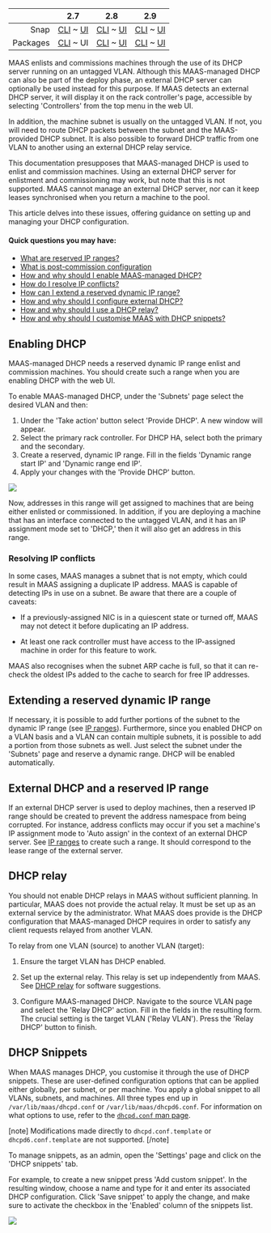 <!-- deb-2-7-cli
||2.7|2.8|2.9|
|-----:|:-----:|:-----:|:-----:|
|Snap|[CLI](/t/managing-dhcp-snap-2-7-cli/2898) ~ [UI](/t/managing-dhcp-snap-2-7-ui/2899)|[CLI](/t/managing-dhcp-snap-2-8-cli/2900) ~ [UI](/t/managing-dhcp-snap-2-8-ui/2901)|[CLI](/t/managing-dhcp-snap-2-9-cli/2902) ~ [UI](/t/managing-dhcp-snap-2-9-ui/2903)|
|Packages|CLI ~ [UI](/t/managing-dhcp-deb-2-7-ui/2905)|[CLI](/t/managing-dhcp-deb-2-8-cli/2906) ~ [UI](/t/managing-dhcp-deb-2-8-ui/2907)|[CLI](/t/managing-dhcp-deb-2-9-cli/2908) ~ [UI](/t/managing-dhcp-deb-2-9-ui/2909)|
 deb-2-7-cli -->

||2.7|2.8|2.9|
|-----:|:-----:|:-----:|:-----:|
|Snap|[CLI](/t/managing-dhcp-snap-2-7-cli/2898) ~ [UI](/t/managing-dhcp-snap-2-7-ui/2899)|[CLI](/t/managing-dhcp-snap-2-8-cli/2900) ~ [UI](/t/managing-dhcp-snap-2-8-ui/2901)|[CLI](/t/managing-dhcp-snap-2-9-cli/2902) ~ [UI](/t/managing-dhcp-snap-2-9-ui/2903)|
|Packages|[CLI](/t/managing-dhcp-deb-2-7-cli/2904) ~ UI|[CLI](/t/managing-dhcp-deb-2-8-cli/2906) ~ [UI](/t/managing-dhcp-deb-2-8-ui/2907)|[CLI](/t/managing-dhcp-deb-2-9-cli/2908) ~ [UI](/t/managing-dhcp-deb-2-9-ui/2909)|

<!-- deb-2-8-cli
||2.7|2.8|2.9|
|-----:|:-----:|:-----:|:-----:|
|Snap|[CLI](/t/managing-dhcp-snap-2-7-cli/2898) ~ [UI](/t/managing-dhcp-snap-2-7-ui/2899)|[CLI](/t/managing-dhcp-snap-2-8-cli/2900) ~ [UI](/t/managing-dhcp-snap-2-8-ui/2901)|[CLI](/t/managing-dhcp-snap-2-9-cli/2902) ~ [UI](/t/managing-dhcp-snap-2-9-ui/2903)|
|Packages|[CLI](/t/managing-dhcp-deb-2-7-cli/2904) ~ [UI](/t/managing-dhcp-deb-2-7-ui/2905)|CLI ~ [UI](/t/managing-dhcp-deb-2-8-ui/2907)|[CLI](/t/managing-dhcp-deb-2-9-cli/2908) ~ [UI](/t/managing-dhcp-deb-2-9-ui/2909)|
 deb-2-8-cli -->

<!-- deb-2-8-ui
||2.7|2.8|2.9|
|-----:|:-----:|:-----:|:-----:|
|Snap|[CLI](/t/managing-dhcp-snap-2-7-cli/2898) ~ [UI](/t/managing-dhcp-snap-2-7-ui/2899)|[CLI](/t/managing-dhcp-snap-2-8-cli/2900) ~ [UI](/t/managing-dhcp-snap-2-8-ui/2901)|[CLI](/t/managing-dhcp-snap-2-9-cli/2902) ~ [UI](/t/managing-dhcp-snap-2-9-ui/2903)|
|Packages|[CLI](/t/managing-dhcp-deb-2-7-cli/2904) ~ [UI](/t/managing-dhcp-deb-2-7-ui/2905)|[CLI](/t/managing-dhcp-deb-2-8-cli/2906) ~ UI|[CLI](/t/managing-dhcp-deb-2-9-cli/2908) ~ [UI](/t/managing-dhcp-deb-2-9-ui/2909)|
 deb-2-8-ui -->

<!-- deb-2-9-cli
||2.7|2.8|2.9|
|-----:|:-----:|:-----:|:-----:|
|Snap|[CLI](/t/managing-dhcp-snap-2-7-cli/2898) ~ [UI](/t/managing-dhcp-snap-2-7-ui/2899)|[CLI](/t/managing-dhcp-snap-2-8-cli/2900) ~ [UI](/t/managing-dhcp-snap-2-8-ui/2901)|[CLI](/t/managing-dhcp-snap-2-9-cli/2902) ~ [UI](/t/managing-dhcp-snap-2-9-ui/2903)|
|Packages|[CLI](/t/managing-dhcp-deb-2-7-cli/2904) ~ [UI](/t/managing-dhcp-deb-2-7-ui/2905)|[CLI](/t/managing-dhcp-deb-2-8-cli/2906) ~ [UI](/t/managing-dhcp-deb-2-8-ui/2907)|CLI ~ [UI](/t/managing-dhcp-deb-2-9-ui/2909)|
 deb-2-9-cli -->

<!-- deb-2-9-ui
||2.7|2.8|2.9|
|-----:|:-----:|:-----:|:-----:|
|Snap|[CLI](/t/managing-dhcp-snap-2-7-cli/2898) ~ [UI](/t/managing-dhcp-snap-2-7-ui/2899)|[CLI](/t/managing-dhcp-snap-2-8-cli/2900) ~ [UI](/t/managing-dhcp-snap-2-8-ui/2901)|[CLI](/t/managing-dhcp-snap-2-9-cli/2902) ~ [UI](/t/managing-dhcp-snap-2-9-ui/2903)|
|Packages|[CLI](/t/managing-dhcp-deb-2-7-cli/2904) ~ [UI](/t/managing-dhcp-deb-2-7-ui/2905)|[CLI](/t/managing-dhcp-deb-2-8-cli/2906) ~ [UI](/t/managing-dhcp-deb-2-8-ui/2907)|[CLI](/t/managing-dhcp-deb-2-9-cli/2908) ~ UI|
 deb-2-9-ui -->

<!-- snap-2-7-cli
||2.7|2.8|2.9|
|-----:|:-----:|:-----:|:-----:|
|Snap|CLI ~ [UI](/t/managing-dhcp-snap-2-7-ui/2899)|[CLI](/t/managing-dhcp-snap-2-8-cli/2900) ~ [UI](/t/managing-dhcp-snap-2-8-ui/2901)|[CLI](/t/managing-dhcp-snap-2-9-cli/2902) ~ [UI](/t/managing-dhcp-snap-2-9-ui/2903)|
|Packages|[CLI](/t/managing-dhcp-deb-2-7-cli/2904) ~ [UI](/t/managing-dhcp-deb-2-7-ui/2905)|[CLI](/t/managing-dhcp-deb-2-8-cli/2906) ~ [UI](/t/managing-dhcp-deb-2-8-ui/2907)|[CLI](/t/managing-dhcp-deb-2-9-cli/2908) ~ [UI](/t/managing-dhcp-deb-2-9-ui/2909)|
 snap-2-7-cli -->

<!-- snap-2-7-ui
||2.7|2.8|2.9|
|-----:|:-----:|:-----:|:-----:|
|Snap|[CLI](/t/managing-dhcp-snap-2-7-cli/2898) ~ UI|[CLI](/t/managing-dhcp-snap-2-8-cli/2900) ~ [UI](/t/managing-dhcp-snap-2-8-ui/2901)|[CLI](/t/managing-dhcp-snap-2-9-cli/2902) ~ [UI](/t/managing-dhcp-snap-2-9-ui/2903)|
|Packages|[CLI](/t/managing-dhcp-deb-2-7-cli/2904) ~ [UI](/t/managing-dhcp-deb-2-7-ui/2905)|[CLI](/t/managing-dhcp-deb-2-8-cli/2906) ~ [UI](/t/managing-dhcp-deb-2-8-ui/2907)|[CLI](/t/managing-dhcp-deb-2-9-cli/2908) ~ [UI](/t/managing-dhcp-deb-2-9-ui/2909)|
 snap-2-7-ui -->

<!-- snap-2-8-cli
||2.7|2.8|2.9|
|-----:|:-----:|:-----:|:-----:|
|Snap|[CLI](/t/managing-dhcp-snap-2-7-cli/2898) ~ [UI](/t/managing-dhcp-snap-2-7-ui/2899)|CLI ~ [UI](/t/managing-dhcp-snap-2-8-ui/2901)|[CLI](/t/managing-dhcp-snap-2-9-cli/2902) ~ [UI](/t/managing-dhcp-snap-2-9-ui/2903)|
|Packages|[CLI](/t/managing-dhcp-deb-2-7-cli/2904) ~ [UI](/t/managing-dhcp-deb-2-7-ui/2905)|[CLI](/t/managing-dhcp-deb-2-8-cli/2906) ~ [UI](/t/managing-dhcp-deb-2-8-ui/2907)|[CLI](/t/managing-dhcp-deb-2-9-cli/2908) ~ [UI](/t/managing-dhcp-deb-2-9-ui/2909)|
 snap-2-8-cli -->

<!-- snap-2-8-ui
||2.7|2.8|2.9|
|-----:|:-----:|:-----:|:-----:|
|Snap|[CLI](/t/managing-dhcp-snap-2-7-cli/2898) ~ [UI](/t/managing-dhcp-snap-2-7-ui/2899)|[CLI](/t/managing-dhcp-snap-2-8-cli/2900) ~ UI|[CLI](/t/managing-dhcp-snap-2-9-cli/2902) ~ [UI](/t/managing-dhcp-snap-2-9-ui/2903)|
|Packages|[CLI](/t/managing-dhcp-deb-2-7-cli/2904) ~ [UI](/t/managing-dhcp-deb-2-7-ui/2905)|[CLI](/t/managing-dhcp-deb-2-8-cli/2906) ~ [UI](/t/managing-dhcp-deb-2-8-ui/2907)|[CLI](/t/managing-dhcp-deb-2-9-cli/2908) ~ [UI](/t/managing-dhcp-deb-2-9-ui/2909)|
 snap-2-8-ui -->

<!-- snap-2-9-cli
||2.7|2.8|2.9|
|-----:|:-----:|:-----:|:-----:|
|Snap|[CLI](/t/managing-dhcp-snap-2-7-cli/2898) ~ [UI](/t/managing-dhcp-snap-2-7-ui/2899)|[CLI](/t/managing-dhcp-snap-2-8-cli/2900) ~ [UI](/t/managing-dhcp-snap-2-8-ui/2901)|CLI ~ [UI](/t/managing-dhcp-snap-2-9-ui/2903)|
|Packages|[CLI](/t/managing-dhcp-deb-2-7-cli/2904) ~ [UI](/t/managing-dhcp-deb-2-7-ui/2905)|[CLI](/t/managing-dhcp-deb-2-8-cli/2906) ~ [UI](/t/managing-dhcp-deb-2-8-ui/2907)|[CLI](/t/managing-dhcp-deb-2-9-cli/2908) ~ [UI](/t/managing-dhcp-deb-2-9-ui/2909)|
 snap-2-9-cli -->

<!-- snap-2-9-ui
||2.7|2.8|2.9|
|-----:|:-----:|:-----:|:-----:|
|Snap|[CLI](/t/managing-dhcp-snap-2-7-cli/2898) ~ [UI](/t/managing-dhcp-snap-2-7-ui/2899)|[CLI](/t/managing-dhcp-snap-2-8-cli/2900) ~ [UI](/t/managing-dhcp-snap-2-8-ui/2901)|[CLI](/t/managing-dhcp-snap-2-9-cli/2902) ~ UI|
|Packages|[CLI](/t/managing-dhcp-deb-2-7-cli/2904) ~ [UI](/t/managing-dhcp-deb-2-7-ui/2905)|[CLI](/t/managing-dhcp-deb-2-8-cli/2906) ~ [UI](/t/managing-dhcp-deb-2-8-ui/2907)|[CLI](/t/managing-dhcp-deb-2-9-cli/2908) ~ [UI](/t/managing-dhcp-deb-2-9-ui/2909)|
 snap-2-9-ui -->

MAAS enlists and commissions machines through the use of its DHCP server running on an untagged VLAN. Although this MAAS-managed DHCP can also be part of the deploy phase, an external DHCP server can optionally be used instead for this purpose. If MAAS detects an external DHCP server, it will display it on the rack controller's page, accessible by selecting 'Controllers' from the top menu in the web UI.

In addition, the machine subnet is usually on the untagged VLAN. If not, you will need to route DHCP packets between the subnet and the MAAS-provided DHCP subnet. It is also possible to forward DHCP traffic from one VLAN to another using an external DHCP relay service.

This documentation presupposes that MAAS-managed DHCP is used to enlist and commission machines.  Using an external DHCP server for enlistment and commissioning may work, but note that this is not supported. MAAS cannot manage an external DHCP server, nor can it keep leases synchronised when you return a machine to the pool.

This article delves into these issues, offering guidance on setting up and managing your DHCP configuration.

#### Quick questions you may have: 

<!-- deb-2-7-cli
* [What are reserved IP ranges?](/t/concepts-and-terms/785#heading--ip-ranges)
* [What is post-commission configuration](/t/commission-machines/2472#heading--post-commission-configuration)
* [How and why should I enable MAAS-managed DHCP?](#heading--enabling-dhcp)
* [How do I resolve IP conflicts?](#heading--resolving-ip-conflicts)
* [How can I extend a reserved dynamic IP range?](#heading--extending-a-reserved-dynamic-ip-range)
* [How and why should I configure external  DHCP?](#heading--external-dhcp-and-a-reserved-ip-range)
* [How and why should I use a DHCP relay?](#heading--dhcp-relay)
* [How and why should I customise MAAS with DHCP snippets?](#heading--dhcp-snippets)
 deb-2-7-cli -->

* [What are reserved IP ranges?](/t/concepts-and-terms/785#heading--ip-ranges)
* [What is post-commission configuration](/t/commission-machines/2473#heading--post-commission-configuration)
* [How and why should I enable MAAS-managed DHCP?](#heading--enabling-dhcp)
* [How do I resolve IP conflicts?](#heading--resolving-ip-conflicts)
* [How can I extend a reserved dynamic IP range?](#heading--extending-a-reserved-dynamic-ip-range)
* [How and why should I configure external  DHCP?](#heading--external-dhcp-and-a-reserved-ip-range)
* [How and why should I use a DHCP relay?](#heading--dhcp-relay)
* [How and why should I customise MAAS with DHCP snippets?](#heading--dhcp-snippets)

<!-- deb-2-8-cli
* [What are reserved IP ranges?](/t/concepts-and-terms/785#heading--ip-ranges)
* [What is post-commission configuration](/t/commission-machines/2474#heading--post-commission-configuration)
* [How and why should I enable MAAS-managed DHCP?](#heading--enabling-dhcp)
* [How do I resolve IP conflicts?](#heading--resolving-ip-conflicts)
* [How can I extend a reserved dynamic IP range?](#heading--extending-a-reserved-dynamic-ip-range)
* [How and why should I configure external  DHCP?](#heading--external-dhcp-and-a-reserved-ip-range)
* [How and why should I use a DHCP relay?](#heading--dhcp-relay)
* [How and why should I customise MAAS with DHCP snippets?](#heading--dhcp-snippets)
 deb-2-8-cli -->

<!-- deb-2-8-ui
* [What are reserved IP ranges?](/t/concepts-and-terms/785#heading--ip-ranges)
* [What is post-commission configuration](/t/commission-machines/2475#heading--post-commission-configuration)
* [How and why should I enable MAAS-managed DHCP?](#heading--enabling-dhcp)
* [How do I resolve IP conflicts?](#heading--resolving-ip-conflicts)
* [How can I extend a reserved dynamic IP range?](#heading--extending-a-reserved-dynamic-ip-range)
* [How and why should I configure external  DHCP?](#heading--external-dhcp-and-a-reserved-ip-range)
* [How and why should I use a DHCP relay?](#heading--dhcp-relay)
* [How and why should I customise MAAS with DHCP snippets?](#heading--dhcp-snippets)
 deb-2-8-ui -->

<!-- deb-2-9-cli
* [What are reserved IP ranges?](/t/concepts-and-terms/785#heading--ip-ranges)
* [What is post-commission configuration](/t/commission-machines/2476#heading--post-commission-configuration)
* [How and why should I enable MAAS-managed DHCP?](#heading--enabling-dhcp)
* [How do I resolve IP conflicts?](#heading--resolving-ip-conflicts)
* [How can I extend a reserved dynamic IP range?](#heading--extending-a-reserved-dynamic-ip-range)
* [How and why should I configure external  DHCP?](#heading--external-dhcp-and-a-reserved-ip-range)
* [How and why should I use a DHCP relay?](#heading--dhcp-relay)
* [How and why should I customise MAAS with DHCP snippets?](#heading--dhcp-snippets)
 deb-2-9-cli -->

<!-- deb-2-9-ui
* [What are reserved IP ranges?](/t/concepts-and-terms/785#heading--ip-ranges)
* [What is post-commission configuration](/t/commission-machines/2477#heading--post-commission-configuration)
* [How and why should I enable MAAS-managed DHCP?](#heading--enabling-dhcp)
* [How do I resolve IP conflicts?](#heading--resolving-ip-conflicts)
* [How can I extend a reserved dynamic IP range?](#heading--extending-a-reserved-dynamic-ip-range)
* [How and why should I configure external  DHCP?](#heading--external-dhcp-and-a-reserved-ip-range)
* [How and why should I use a DHCP relay?](#heading--dhcp-relay)
* [How and why should I customise MAAS with DHCP snippets?](#heading--dhcp-snippets)
 deb-2-9-ui -->

<!-- snap-2-7-cli
* [What are reserved IP ranges?](/t/concepts-and-terms/785#heading--ip-ranges)
* [What is post-commission configuration](/t/commission-machines/2466#heading--post-commission-configuration)
* [How and why should I enable MAAS-managed DHCP?](#heading--enabling-dhcp)
* [How do I resolve IP conflicts?](#heading--resolving-ip-conflicts)
* [How can I extend a reserved dynamic IP range?](#heading--extending-a-reserved-dynamic-ip-range)
* [How and why should I configure external  DHCP?](#heading--external-dhcp-and-a-reserved-ip-range)
* [How and why should I use a DHCP relay?](#heading--dhcp-relay)
* [How and why should I customise MAAS with DHCP snippets?](#heading--dhcp-snippets)
 snap-2-7-cli -->

<!-- snap-2-7-ui
* [What are reserved IP ranges?](/t/concepts-and-terms/785#heading--ip-ranges)
* [What is post-commission configuration](/t/commission-machines/2467#heading--post-commission-configuration)
* [How and why should I enable MAAS-managed DHCP?](#heading--enabling-dhcp)
* [How do I resolve IP conflicts?](#heading--resolving-ip-conflicts)
* [How can I extend a reserved dynamic IP range?](#heading--extending-a-reserved-dynamic-ip-range)
* [How and why should I configure external  DHCP?](#heading--external-dhcp-and-a-reserved-ip-range)
* [How and why should I use a DHCP relay?](#heading--dhcp-relay)
* [How and why should I customise MAAS with DHCP snippets?](#heading--dhcp-snippets)
 snap-2-7-ui -->

<!-- snap-2-8-cli
* [What are reserved IP ranges?](/t/concepts-and-terms/785#heading--ip-ranges)
* [What is post-commission configuration](/t/commission-machines/2468#heading--post-commission-configuration)
* [How and why should I enable MAAS-managed DHCP?](#heading--enabling-dhcp)
* [How do I resolve IP conflicts?](#heading--resolving-ip-conflicts)
* [How can I extend a reserved dynamic IP range?](#heading--extending-a-reserved-dynamic-ip-range)
* [How and why should I configure external  DHCP?](#heading--external-dhcp-and-a-reserved-ip-range)
* [How and why should I use a DHCP relay?](#heading--dhcp-relay)
* [How and why should I customise MAAS with DHCP snippets?](#heading--dhcp-snippets)
 snap-2-8-cli -->

<!-- snap-2-8-ui
* [What are reserved IP ranges?](/t/concepts-and-terms/785#heading--ip-ranges)
* [What is post-commission configuration](/t/commission-machines/2469#heading--post-commission-configuration)
* [How and why should I enable MAAS-managed DHCP?](#heading--enabling-dhcp)
* [How do I resolve IP conflicts?](#heading--resolving-ip-conflicts)
* [How can I extend a reserved dynamic IP range?](#heading--extending-a-reserved-dynamic-ip-range)
* [How and why should I configure external  DHCP?](#heading--external-dhcp-and-a-reserved-ip-range)
* [How and why should I use a DHCP relay?](#heading--dhcp-relay)
* [How and why should I customise MAAS with DHCP snippets?](#heading--dhcp-snippets)
 snap-2-8-ui -->

<!-- snap-2-9-cli
* [What are reserved IP ranges?](/t/concepts-and-terms/785#heading--ip-ranges)
* [What is post-commission configuration](/t/commission-machines/2470#heading--post-commission-configuration)
* [How and why should I enable MAAS-managed DHCP?](#heading--enabling-dhcp)
* [How do I resolve IP conflicts?](#heading--resolving-ip-conflicts)
* [How can I extend a reserved dynamic IP range?](#heading--extending-a-reserved-dynamic-ip-range)
* [How and why should I configure external  DHCP?](#heading--external-dhcp-and-a-reserved-ip-range)
* [How and why should I use a DHCP relay?](#heading--dhcp-relay)
* [How and why should I customise MAAS with DHCP snippets?](#heading--dhcp-snippets)
 snap-2-9-cli -->

<!-- snap-2-9-ui
* [What are reserved IP ranges?](/t/concepts-and-terms/785#heading--ip-ranges)
* [What is post-commission configuration](/t/commission-machines/2471#heading--post-commission-configuration)
* [How and why should I enable MAAS-managed DHCP?](#heading--enabling-dhcp)
* [How do I resolve IP conflicts?](#heading--resolving-ip-conflicts)
* [How can I extend a reserved dynamic IP range?](#heading--extending-a-reserved-dynamic-ip-range)
* [How and why should I configure external  DHCP?](#heading--external-dhcp-and-a-reserved-ip-range)
* [How and why should I use a DHCP relay?](#heading--dhcp-relay)
* [How and why should I customise MAAS with DHCP snippets?](#heading--dhcp-snippets)
 snap-2-9-ui -->

<h2 id="heading--enabling-dhcp">Enabling DHCP</h2>

MAAS-managed DHCP needs a reserved dynamic IP range enlist and commission machines. You should create such a range when you are enabling DHCP with the web UI.

To enable MAAS-managed DHCP, under the 'Subnets' page select the desired VLAN and then:

1.  Under the 'Take action' button select 'Provide DHCP'. A new window will appear.
2.  Select the primary rack controller. For DHCP HA, select both the primary and the secondary.
3.  Create a reserved, dynamic IP range. Fill in the fields 'Dynamic range start IP' and 'Dynamic range end IP'.
4.  Apply your changes with the 'Provide DHCP' button.

<a href="https://discourse.maas.io/uploads/default/original/1X/6727ac9a78a11e0ec602a5cb646a5776eff67677.png" target = "_blank"><img src="https://discourse.maas.io/uploads/default/original/1X/6727ac9a78a11e0ec602a5cb646a5776eff67677.png"></a>

Now, addresses in this range will get assigned to machines that are being either enlisted or commissioned.  In addition, if you are deploying a machine that has an interface connected to the untagged VLAN, and it has an IP assignment mode set to 'DHCP,' then it will also get an address in this range.

<!-- snap-2-7-cli snap-2-8-cli snap-2-9-cli deb-2-7-cli deb-2-8-cli deb-2-9-cli
To enable DHCP on a VLAN on a certain fabric:

``` bash
maas $PROFILE vlan update $FABRIC_ID $VLAN_TAG dhcp_on=True \
    primary_rack=$PRIMARY_RACK_CONTROLLER
```

To enable DHCP HA, you will need both a primary and a secondary controller:

``` bash
maas $PROFILE vlan update $FABRIC_ID $VLAN_TAG dhcp_on=True \
    primary_rack=$PRIMARY_RACK_CONTROLLER \
    secondary_rack=$SECONDARY_RACK_CONTROLLER 
```

[note]
You must enable DHCP for PXE booting on the 'untagged' VLAN.
[/note]

You will also need to set a default gateway:

``` bash
maas $PROFILE subnet update $SUBNET_CIDR gateway_ip=$MY_GATEWAY
```

snap-2-7-cli snap-2-8-cli snap-2-9-cli deb-2-7-cli deb-2-8-cli deb-2-9-cli -->

<h3 id="heading--resolving-ip-conflicts">Resolving IP conflicts</h3>

In some cases, MAAS manages a subnet that is not empty, which could result in MAAS assigning a duplicate IP address.  MAAS is capable of detecting IPs in use on a subnet.  Be aware that there are a couple of caveats:

* If a previously-assigned NIC is in a quiescent state or turned off, MAAS may not detect it before duplicating an IP address.

* At least one rack controller must have access to the IP-assigned machine in order for this feature to work.

MAAS also recognises when the subnet ARP cache is full, so that it can re-check the oldest IPs added to the cache to search for free IP addresses.

<h2 id="heading--extending-a-reserved-dynamic-ip-range">Extending a reserved dynamic IP range</h2>

<!-- deb-2-7-cli
If necessary, it is possible to add further portions of the subnet to the dynamic IP range (see [IP ranges](/t/ip-ranges/2760)). Furthermore, since you enabled DHCP on a VLAN basis and a VLAN can contain multiple subnets, it is possible to add a portion from those subnets as well. Just select the subnet under the 'Subnets' page and reserve a dynamic range. DHCP will be enabled automatically.
 deb-2-7-cli -->

If necessary, it is possible to add further portions of the subnet to the dynamic IP range (see [IP ranges](/t/ip-ranges/2761)). Furthermore, since you enabled DHCP on a VLAN basis and a VLAN can contain multiple subnets, it is possible to add a portion from those subnets as well. Just select the subnet under the 'Subnets' page and reserve a dynamic range. DHCP will be enabled automatically.

<!-- deb-2-8-cli
If necessary, it is possible to add further portions of the subnet to the dynamic IP range (see [IP ranges](/t/ip-ranges/2762)). Furthermore, since you enabled DHCP on a VLAN basis and a VLAN can contain multiple subnets, it is possible to add a portion from those subnets as well. Just select the subnet under the 'Subnets' page and reserve a dynamic range. DHCP will be enabled automatically.
 deb-2-8-cli -->

<!-- deb-2-8-ui
If necessary, it is possible to add further portions of the subnet to the dynamic IP range (see [IP ranges](/t/ip-ranges/2763)). Furthermore, since you enabled DHCP on a VLAN basis and a VLAN can contain multiple subnets, it is possible to add a portion from those subnets as well. Just select the subnet under the 'Subnets' page and reserve a dynamic range. DHCP will be enabled automatically.
 deb-2-8-ui -->

<!-- deb-2-9-cli
If necessary, it is possible to add further portions of the subnet to the dynamic IP range (see [IP ranges](/t/ip-ranges/2764)). Furthermore, since you enabled DHCP on a VLAN basis and a VLAN can contain multiple subnets, it is possible to add a portion from those subnets as well. Just select the subnet under the 'Subnets' page and reserve a dynamic range. DHCP will be enabled automatically.
 deb-2-9-cli -->

<!-- deb-2-9-ui
If necessary, it is possible to add further portions of the subnet to the dynamic IP range (see [IP ranges](/t/ip-ranges/2765)). Furthermore, since you enabled DHCP on a VLAN basis and a VLAN can contain multiple subnets, it is possible to add a portion from those subnets as well. Just select the subnet under the 'Subnets' page and reserve a dynamic range. DHCP will be enabled automatically.
 deb-2-9-ui -->

<!-- snap-2-7-cli
If necessary, it is possible to add further portions of the subnet to the dynamic IP range (see [IP ranges](/t/ip-ranges/2754)). Furthermore, since you enabled DHCP on a VLAN basis and a VLAN can contain multiple subnets, it is possible to add a portion from those subnets as well. Just select the subnet under the 'Subnets' page and reserve a dynamic range. DHCP will be enabled automatically.
 snap-2-7-cli -->

<!-- snap-2-7-ui
If necessary, it is possible to add further portions of the subnet to the dynamic IP range (see [IP ranges](/t/ip-ranges/2755)). Furthermore, since you enabled DHCP on a VLAN basis and a VLAN can contain multiple subnets, it is possible to add a portion from those subnets as well. Just select the subnet under the 'Subnets' page and reserve a dynamic range. DHCP will be enabled automatically.
 snap-2-7-ui -->

<!-- snap-2-8-cli
If necessary, it is possible to add further portions of the subnet to the dynamic IP range (see [IP ranges](/t/ip-ranges/2756)). Furthermore, since you enabled DHCP on a VLAN basis and a VLAN can contain multiple subnets, it is possible to add a portion from those subnets as well. Just select the subnet under the 'Subnets' page and reserve a dynamic range. DHCP will be enabled automatically.
 snap-2-8-cli -->

<!-- snap-2-8-ui
If necessary, it is possible to add further portions of the subnet to the dynamic IP range (see [IP ranges](/t/ip-ranges/2757)). Furthermore, since you enabled DHCP on a VLAN basis and a VLAN can contain multiple subnets, it is possible to add a portion from those subnets as well. Just select the subnet under the 'Subnets' page and reserve a dynamic range. DHCP will be enabled automatically.
 snap-2-8-ui -->

<!-- snap-2-9-cli
If necessary, it is possible to add further portions of the subnet to the dynamic IP range (see [IP ranges](/t/ip-ranges/2758)). Furthermore, since you enabled DHCP on a VLAN basis and a VLAN can contain multiple subnets, it is possible to add a portion from those subnets as well. Just select the subnet under the 'Subnets' page and reserve a dynamic range. DHCP will be enabled automatically.
 snap-2-9-cli -->

<!-- snap-2-9-ui
If necessary, it is possible to add further portions of the subnet to the dynamic IP range (see [IP ranges](/t/ip-ranges/2759)). Furthermore, since you enabled DHCP on a VLAN basis and a VLAN can contain multiple subnets, it is possible to add a portion from those subnets as well. Just select the subnet under the 'Subnets' page and reserve a dynamic range. DHCP will be enabled automatically.
 snap-2-9-ui -->

<h2 id="heading--external-dhcp-and-a-reserved-ip-range">External DHCP and a reserved IP range</h2>

<!-- deb-2-7-cli
If an external DHCP server is used to deploy machines, then a reserved IP range should be created to prevent the address namespace from being corrupted. For instance, address conflicts may occur if you set a machine's IP assignment mode to 'Auto assign' in the context of an external DHCP server. See [IP ranges](/t/ip-ranges/2760) to create such a range. It should correspond to the lease range of the external server.
 deb-2-7-cli -->

If an external DHCP server is used to deploy machines, then a reserved IP range should be created to prevent the address namespace from being corrupted. For instance, address conflicts may occur if you set a machine's IP assignment mode to 'Auto assign' in the context of an external DHCP server. See [IP ranges](/t/ip-ranges/2761) to create such a range. It should correspond to the lease range of the external server.

<!-- deb-2-8-cli
If an external DHCP server is used to deploy machines, then a reserved IP range should be created to prevent the address namespace from being corrupted. For instance, address conflicts may occur if you set a machine's IP assignment mode to 'Auto assign' in the context of an external DHCP server. See [IP ranges](/t/ip-ranges/2762) to create such a range. It should correspond to the lease range of the external server.
 deb-2-8-cli -->

<!-- deb-2-8-ui
If an external DHCP server is used to deploy machines, then a reserved IP range should be created to prevent the address namespace from being corrupted. For instance, address conflicts may occur if you set a machine's IP assignment mode to 'Auto assign' in the context of an external DHCP server. See [IP ranges](/t/ip-ranges/2763) to create such a range. It should correspond to the lease range of the external server.
 deb-2-8-ui -->

<!-- deb-2-9-cli
If an external DHCP server is used to deploy machines, then a reserved IP range should be created to prevent the address namespace from being corrupted. For instance, address conflicts may occur if you set a machine's IP assignment mode to 'Auto assign' in the context of an external DHCP server. See [IP ranges](/t/ip-ranges/2764) to create such a range. It should correspond to the lease range of the external server.
 deb-2-9-cli -->

<!-- deb-2-9-ui
If an external DHCP server is used to deploy machines, then a reserved IP range should be created to prevent the address namespace from being corrupted. For instance, address conflicts may occur if you set a machine's IP assignment mode to 'Auto assign' in the context of an external DHCP server. See [IP ranges](/t/ip-ranges/2765) to create such a range. It should correspond to the lease range of the external server.
 deb-2-9-ui -->

<!-- snap-2-7-cli
If an external DHCP server is used to deploy machines, then a reserved IP range should be created to prevent the address namespace from being corrupted. For instance, address conflicts may occur if you set a machine's IP assignment mode to 'Auto assign' in the context of an external DHCP server. See [IP ranges](/t/ip-ranges/2754) to create such a range. It should correspond to the lease range of the external server.
 snap-2-7-cli -->

<!-- snap-2-7-ui
If an external DHCP server is used to deploy machines, then a reserved IP range should be created to prevent the address namespace from being corrupted. For instance, address conflicts may occur if you set a machine's IP assignment mode to 'Auto assign' in the context of an external DHCP server. See [IP ranges](/t/ip-ranges/2755) to create such a range. It should correspond to the lease range of the external server.
 snap-2-7-ui -->

<!-- snap-2-8-cli
If an external DHCP server is used to deploy machines, then a reserved IP range should be created to prevent the address namespace from being corrupted. For instance, address conflicts may occur if you set a machine's IP assignment mode to 'Auto assign' in the context of an external DHCP server. See [IP ranges](/t/ip-ranges/2756) to create such a range. It should correspond to the lease range of the external server.
 snap-2-8-cli -->

<!-- snap-2-8-ui
If an external DHCP server is used to deploy machines, then a reserved IP range should be created to prevent the address namespace from being corrupted. For instance, address conflicts may occur if you set a machine's IP assignment mode to 'Auto assign' in the context of an external DHCP server. See [IP ranges](/t/ip-ranges/2757) to create such a range. It should correspond to the lease range of the external server.
 snap-2-8-ui -->

<!-- snap-2-9-cli
If an external DHCP server is used to deploy machines, then a reserved IP range should be created to prevent the address namespace from being corrupted. For instance, address conflicts may occur if you set a machine's IP assignment mode to 'Auto assign' in the context of an external DHCP server. See [IP ranges](/t/ip-ranges/2758) to create such a range. It should correspond to the lease range of the external server.
 snap-2-9-cli -->

<!-- snap-2-9-ui
If an external DHCP server is used to deploy machines, then a reserved IP range should be created to prevent the address namespace from being corrupted. For instance, address conflicts may occur if you set a machine's IP assignment mode to 'Auto assign' in the context of an external DHCP server. See [IP ranges](/t/ip-ranges/2759) to create such a range. It should correspond to the lease range of the external server.
 snap-2-9-ui -->

<h2 id="heading--dhcp-relay">DHCP relay</h2>

You should not enable DHCP relays in MAAS without sufficient planning.  In particular, MAAS does not provide the actual relay. It must be set up as an external service by the administrator. What MAAS does provide is the DHCP configuration that MAAS-managed DHCP requires in order to satisfy any client requests relayed from another VLAN.

To relay from one VLAN (source) to another VLAN (target):

1.  Ensure the target VLAN has DHCP enabled.

2.  Set up the external relay. This relay is set up independently from MAAS. See [DHCP relay](/t/concepts-and-terms/785#heading--dhcp-relay) for software suggestions.

3.  Configure MAAS-managed DHCP. Navigate to the source VLAN page and select the 'Relay DHCP' action. Fill in the fields in the resulting form. The crucial setting is the target VLAN ('Relay VLAN'). Press the 'Relay DHCP' button to finish.

<!-- snap-2-7-cli snap-2-8-cli snap-2-9-cli deb-2-7-cli deb-2-8-cli deb-2-9-cli
3. To relay DHCP traffic for a VLAN (source) through another VLAN (target):

``` bash
maas $PROFILE vlan update $FABRIC_ID $VLAN_VID_SRC relay_vlan=$VLAN_ID_TARGET
```

For example, to relay VLAN with vid 0 (on fabric-2) through VLAN with id 5002 :

``` bash
maas $PROFILE vlan update 2 0 relay_van=5002
```

snap-2-7-cli snap-2-8-cli snap-2-9-cli deb-2-7-cli deb-2-8-cli deb-2-9-cli -->

<h2 id="heading--dhcp-snippets">DHCP Snippets</h2>

When MAAS manages DHCP, you customise it through the use of DHCP snippets. These are user-defined configuration options that can be applied either globally, per subnet, or per machine. You apply a global snippet to all VLANs, subnets, and machines. All three types end up in `/var/lib/maas/dhcpd.conf` or `/var/lib/maas/dhcpd6.conf`. For information on what options to use, refer to the [`dhcpd.conf` man page](http://manpages.ubuntu.com/cgi-bin/search.py?q=dhcpd.conf).

<!-- snap-2-7-ui snap-2-7-cli snap-2-8-ui snap-2-8-cli snap-2-9-ui snap-2-9-cli
When MAAS manages DHCP, you customise it through the use of DHCP snippets. These are user-defined configuration options that can be applied either globally, per subnet, or per machine. You apply a global snippet to all VLANs, subnets, and machines. All three types end up in `/var/snap/maas/common/maas/dhcpd.conf` or `/var/snap/maas/common/maas/dhcpd6.conf`. Be aware that if you edit these files directly, you will need to `sudo` to `root`, as there is no `maas` user in the snap (all relevant files are owned by `root`). For information on what options to use, refer to the [`dhcpd.conf` man page](http://manpages.ubuntu.com/cgi-bin/search.py?q=dhcpd.conf).
snap-2-7-ui snap-2-7-cli snap-2-8-ui snap-2-8-cli snap-2-9-ui snap-2-9-cli -->

[note]
Modifications made directly to `dhcpd.conf.template` or `dhcpd6.conf.template` are not supported.
[/note]

To manage snippets, as an admin, open the 'Settings' page and click on the 'DHCP snippets' tab.

For example, to create a new snippet press 'Add custom snippet'. In the resulting window, choose a name and type for it and enter its associated DHCP configuration. Click 'Save snippet' to apply the change, and make sure to activate the checkbox in the 'Enabled' column of the snippets list.

<a href="https://discourse.maas.io/uploads/default/original/1X/a3247c726ed9e3e5d7a99becd89920e81aaa86f7.png" target = "_blank"><img src="https://discourse.maas.io/uploads/default/original/1X/a3247c726ed9e3e5d7a99becd89920e81aaa86f7.png"></a>

<!-- snap-2-7-cli snap-2-8-cli snap-2-9-cli deb-2-7-cli deb-2-8-cli deb-2-9-cli
When you create a snippet, MAAS enables it by default.

To create a **global** snippet:

``` bash
maas $PROFILE dhcpsnippets create name=$DHCP_SNIPPET_NAME \
    value=$DHCP_CONFIG description=$DHCP_SNIPPET_DESCRIPTION \
    global_snippet=true
```

To create a **subnet** snippet:

``` bash
maas $PROFILE dhcpsnippets create name=$DHCP_SNIPPET_NAME \
    value=$DHCP_CONFIG description=$DHCP_SNIPPET_DESCRIPTION \
    subnet=$SUBNET_ID
```

You can also specify subnets in CIDR format.

To create a **node** snippet:

``` bash
maas $PROFILE dhcpsnippets create name=$DHCP_SNIPPET_NAME \
    value=$DHCP_CONFIG description=$DHCP_SNIPPET_DESCRIPTION \
    node=$NODE_ID
```

You can also use a hostname instead of the node ID.

<h3 id="heading--list-snippets">List snippets</h3>

To list all snippets (and their characteristics) in the MAAS:

``` bash
maas $PROFILE dhcpsnippets read
```

To list a specific snippet:

``` bash
maas $PROFILE dhcpsnippet read id=$DHCP_SNIPPET_ID
```

The snippet name can also be used instead of its ID:

``` bash
maas $PROFILE dhcpsnippet read name=$DHCP_SNIPPET_NAME
```

<h3 id="heading--update-a-snippet">Update a snippet</h3>

Update a snippet attribute:

``` bash
maas $PROFILE dhcpsnippet update $DHCP_SNIPPET_ID <option=value>
```

You can also use a snippet name instead of its ID.

<h3 id="heading--enable-or-disable-a-snippet">Enable or disable a snippet</h3>

Enabling and disabling a snippet is considered a snippet update and is done via a boolean option ('true' or 'false'). You can disable a snippet like this:

``` bash
maas $PROFILE dhcpsnippet update $DHCP_SNIPPET_ID enabled=false
```

When you disable a snippet, MAAS removes the text you added to the dhcpd.conf file when you created the snippet.

<h3 id="heading--delete-a-snippet">Delete a snippet</h3>

To delete a snippet:

``` bash
maas $PROFILE dhcpsnippet delete $DHCP_SNIPPET_ID
```

You can also use a snippet name in place of its ID.
snap-2-7-cli snap-2-8-cli snap-2-9-cli deb-2-7-cli deb-2-8-cli deb-2-9-cli -->